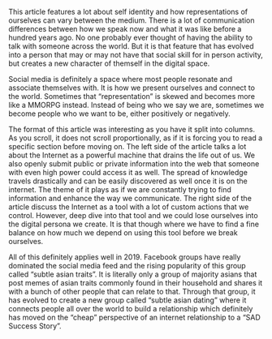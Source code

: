 This article features a lot about self identity and how representations of ourselves can vary between the medium. There is a lot of communication differences between how we speak now and what it was like before a hundred years ago. No one probably ever thought of having the ability to talk with someone across the world. But it is that feature that has evolved into a person that may or may not have that social skill for in person activity, but creates a new character of themself in the digital space.

Social media is definitely a space where most people resonate and associate themselves with. It is how we present ourselves and connect to the world. Sometimes that “representation” is skewed and becomes more like a MMORPG instead. Instead of being who we say we are, sometimes we become people who we want to be, either positively or negatively.

The format of this article was interesting as you have it split into columns. As you scroll, it does not scroll proportionally, as if it is forcing you to read a specific section before moving on. The left side of the article talks a lot about the Internet as a powerful machine that drains the life out of us. We also openly submit public or private information into the web that someone with even high power could access it as well. The spread of knowledge travels drastically and can be easily discovered as well once it is on the internet. The theme of it plays as if we are constantly trying to find information and enhance the way we communicate. The right side of the article discuss the Internet as a tool with a lot of custom actions that we control. However, deep dive into that tool and we could lose ourselves into the digital persona we create. It is that though where we have to find a fine balance on how much we depend on using this tool before we break ourselves.

All of this definitely applies well in 2019. Facebook groups have really dominated the social media feed and the rising popularity of this group called “subtle asian traits”. It is literally only a group of majority asians that post memes of asian traits commonly found in their household and shares it with a bunch of other people that can relate to that. Through that group, it has evolved to create a new group called “subtle asian dating” where it connects people all over the world to build a relationship which definitely has moved on the “cheap” perspective of an internet relationship to a “SAD Success Story”.
